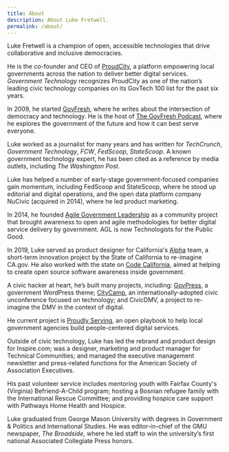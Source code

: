 ```yaml
---
title: About
description: About Luke Fretwell.
permalink: /about/
---
```


Luke Fretwell is a champion of open, accessible technologies that drive collaborative and inclusive democracies.

He is the co-founder and CEO of [ProudCity](https://proudcity.com/), a platform empowering local governments across the nation to deliver better digital services. _Government Technology_ recognizes ProudCity as one of the nation’s leading civic technology companies on its GovTech 100 list for the past six years.

In 2009, he started [GovFresh](https://govfresh.com/), where he writes about the intersection of democracy and technology. He is the host of [The GovFresh Podcast](https://podcast.govfresh.com/), where he explores the government of the future and how it can best serve everyone.

Luke worked as a journalist for many years and has written for _TechCrunch_, _Government Technology_, _FCW_, _FedScoop_, _StateScoop_. A known government technology expert, he has been cited as a reference by media outlets, including _The Washington Post_.

Luke has helped a number of early-stage government-focused companies gain momentum, including FedScoop and StateScoop, where he stood up editorial and digital operations, and the open data platform company NuCivic (acquired in 2014), where he led product marketing.

In 2014, he founded [Agile Government Leadership](/work/agl) as a community project that brought awareness to open and agile methodologies for better digital service delivery by government. AGL is now Technologists for the Public Good.

In 2019, Luke served as product designer for California's [Alpha](/work/alphacagov) team, a short-term innovation project by the State of California to re-imagine CA.gov. He also worked with the state on [Code California](/work/code-california), aimed at helping to create open source software awareness inside government.

A civic hacker at heart, he’s built many projects, including: [GovPress](/work/govpress), a government WordPress theme; [CityCamp](/work/citycamp), an internationally-adopted civic unconference focused on technology; and CivicDMV, a project to re-imagine the DMV in the context of digital.

He current project is [Proudly Serving](/work/proudly-serving), an open playbook to help local government agencies build people-centered digital services.

Outside of civic technology, Luke has led the rebrand and product design for Inspire.com; was a designer, marketing and product manager for Technical Communities; and managed the executive management newsletter and press-related functions for the American Society of Association Executives.

His past volunteer service includes mentoring youth with Fairfax County's (Virginia) Befriend-A-Child program; hosting a Bosnian refugee family with the International Rescue Committee; and providing hospice care support with Pathways Home Health and Hospice.

Luke graduated from George Mason University with degrees in Government & Politics and International Studies. He was editor-in-chief of the GMU newspaper, _The Broadside_, where he led staff to win the university’s first national Associated Collegiate Press honors.
